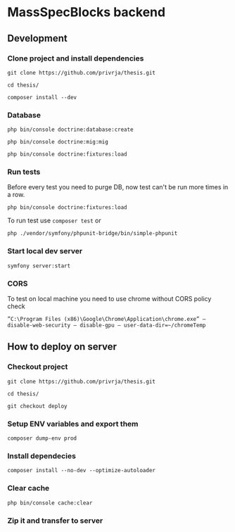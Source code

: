 # MassSpecBlocks backend
## Development
### Clone project and install dependencies
```git clone https://github.com/privrja/thesis.git```

```cd thesis/```

```composer install --dev```

### Database
```php bin/console doctrine:database:create```

```php bin/console doctrine:mig:mig```

```php bin/console doctrine:fixtures:load```

### Run tests
Before every test you need to purge DB, now test can't be run more times in a row.

```php bin/console doctrine:fixtures:load```

To run test use
```composer test```
or

```php ./vendor/symfony/phpunit-bridge/bin/simple-phpunit```

### Start local dev server 
```symfony server:start```

### CORS
To test on local machine you need to use chrome without CORS policy check

```”C:\Program Files (x86)\Google\Chrome\Application\chrome.exe” — disable-web-security — disable-gpu — user-data-dir=~/chromeTemp```

## How to deploy on server
### Checkout project
```git clone https://github.com/privrja/thesis.git```

```cd thesis/```

```git checkout deploy```

### Setup ENV variables and export them
```composer dump-env prod```

### Install dependecies
 ```composer install --no-dev --optimize-autoloader```

### Clear cache
```php bin/console cache:clear```

### Zip it and transfer to server